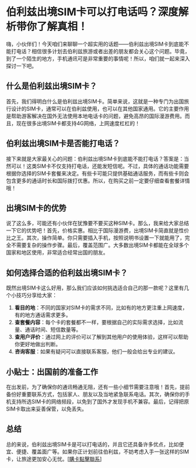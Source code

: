 # 伯利兹出境SIM卡可以打电话吗？深度解析带你了解真相！

嗨，小伙伴们！今天咱们来聊聊一个超实用的话题——伯利兹出境SIM卡到底能不能打电话？相信很多计划去伯利兹旅游或者出差的朋友都会关心这个问题。毕竟，到了一个陌生的地方，手机通讯可是非常重要的事情呢！所以，咱们就一起来深入探讨一下吧。

## 什么是伯利兹出境SIM卡？

首先，我们得明白什么是伯利兹出境SIM卡。简单来说，这就是一种专门为出国旅行设计的SIM卡，通常可以在伯利兹使用，也可以在其他国家通用。它的主要作用是帮助游客解决在国外无法使用本地电话卡的问题，避免高昂的国际漫游费用。而且，现在很多出境SIM卡都支持4G网络，上网速度杠杠的！

## 伯利兹出境SIM卡是否能打电话？

接下来就是大家最关心的问题：伯利兹出境SIM卡到底能不能打电话？答案是：当然可以！这类SIM卡不仅支持打电话，还能发短信呢。不过，具体的通话功能需要根据你选择的SIM卡套餐来决定。有些卡可能只提供基础通话服务，而有些卡则会包含更多的通话时长和国际拨打优惠。所以，在购买之前一定要仔细查看套餐详情哦！

## 出境SIM卡的优势

说了这么多，可能还有小伙伴在犹豫要不要买这种SIM卡。那么，我来给大家总结一下它的优势吧！首先，价格实惠。相比于国际漫游费，出境SIM卡简直就是性价比之王。其次，操作简单。你只需要插入手机，按照说明书设置一下就能用了，完全不需要复杂的操作步骤。最后，覆盖范围广。大多数出境SIM卡都能在全球多个国家和地区使用，非常适合经常出国的朋友。

## 如何选择合适的伯利兹出境SIM卡？

既然出境SIM卡这么好用，那么我们应该如何挑选适合自己的那一款呢？这里有几个小技巧分享给大家：

1. **看目的地**：不同的国家对SIM卡的需求不同，比如有的地方更注重上网速度，有的地方通话需求更多。
2. **查套餐内容**：每个卡的套餐都不一样，要根据自己的实际需求选择，比如流量、通话时间、短信数量等。
3. **查用户评价**：通过网上的评价可以了解到其他用户的使用体验，这样可以帮助你更好地做出判断。
4. **咨询客服**：如果有疑问可以直接联系客服，他们一般会给出专业的建议。

## 小贴士：出国前的准备工作

在出发前，为了确保你的通讯畅通无阻，还有一些小细节需要注意哦！首先，提前备份好重要联系方式，包括家人、朋友以及当地紧急联系电话。其次，确保你的手机支持所选SIM卡的网络频段，以免到了国外才发现手机不兼容。最后，记得把原SIM卡取出来妥善保管，以免丢失。

## 总结

总的来说，伯利兹出境SIM卡是可以打电话的，并且它还具备许多优点，比如便宜、便捷、覆盖面广等。如果你正计划前往伯利兹，不妨考虑入手一张这样的SIM卡，让旅途更加安心无忧。[[購卡點擊聯系](https://t.me/s/esim1088)]